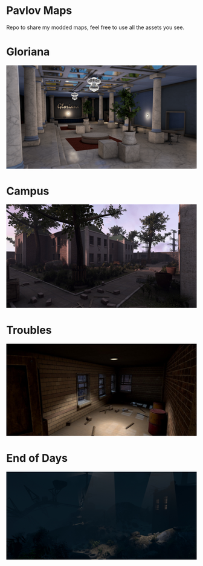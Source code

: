 # Pavlov Maps

Repo to share my modded maps, feel free to use all the assets you see.

# Gloriana
![Gloriana](images/gloriana.png)
# Campus
![Campus](images/campus.jpg)
# Troubles
![Troubles](images/troubles.jpg)
# End of Days
![End of Days](images/endofdays.jpg)
